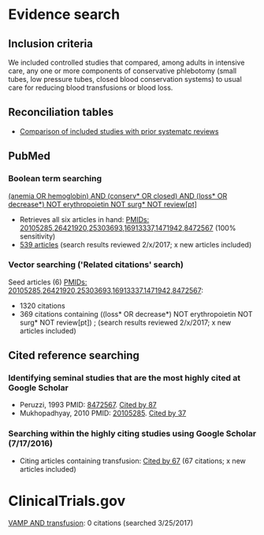 # Evidence search
## Inclusion criteria
We included controlled studies that compared, among adults in intensive care, any one or more components of conservative phlebotomy (small tubes, low pressure tubes, closed blood conservation systems) to usual care for reducing blood transfusions or blood loss.

## Reconciliation tables
* [Comparison of included studies with prior systematc reviews](../../tree/master/reconciliation-tables/)

## PubMed
### Boolean term searching

[(anemia OR hemoglobin) AND (conserv\* OR closed) AND (loss\* OR decrease\*) NOT erythropoietin NOT surg\* NOT review[pt]](https://www.ncbi.nlm.nih.gov/pubmed?cmd=Search&term=%28anemia%20OR%20hemoglobin%29%20AND%20%28conserv%2A%20OR%20closed%29%20AND%20%28loss%2A%20OR%20decrease%2A%29%20NOT%20erythropoietin%20NOT%20surg%2A%20NOT%20review%5Bpt%5D)
* Retrieves all six articles in hand: [PMIDs: 20105285,26421920,25303693,16913337,1471942,8472567](https://www.ncbi.nlm.nih.gov/pubmed?cmd=Search&term=20105285%2026421920%2025303693%2016913337%2014719427%208472567) (100% sensitivity)
* [539 articles](https://www.ncbi.nlm.nih.gov/pubmed?cmd=Search&term=%28anemia%20OR%20hemoglobin%29%20AND%20%28conserv%2A%20OR%20closed%29%20AND%20%28loss%2A%20OR%20decrease%2A%29%20NOT%20erythropoietin%20NOT%20surg%2A%20NOT%20review%5Bpt%5D) (search results reviewed 2/x/2017; x new articles included)

### Vector searching ('Related citations' search)
Seed articles (6) [PMIDs: 20105285,26421920,25303693,16913337,1471942,8472567](https://www.ncbi.nlm.nih.gov/pubmed?cmd=Search&term=20105285%2026421920%2025303693%2016913337%2014719427%208472567): 
 * 1320 citations
 * 369 citations containing  ((loss\* OR decrease\*) NOT erythropoietin NOT surg\* NOT review[pt])  ; (search results reviewed 2/x/2017; x new articles included)

## Cited reference searching

### Identifying seminal studies that are the most highly cited at Google Scholar
 * Peruzzi, 1993 PMID: [8472567](https://pubmed.gov/8472567). [Cited by 87](https://scholar.google.com/scholar?cites=3225223193678390165&as_sdt=2005&sciodt=0,5&hl=en)
 * Mukhopadhyay, 2010 PMID: [20105285](https://pubmed.gov/20105285). [Cited by 37](https://scholar.google.com/scholar?cites=5973336856396140509&as_sdt=2005&sciodt=0,5&hl=en)

### Searching within the highly citing studies using Google Scholar (7/17/2016)
 * Citing articles containing transfusion: [Cited by 67](https://scholar.google.com/scholar?q=transfusion&btnG=&hl=en&as_sdt=2005&sciodt=0%2C5&cites=3225223193678390165&scipsc=1)  (67 citations; x new articles included)
 
 # ClinicalTrials.gov
 [VAMP AND transfusion](https://clinicaltrials.gov/ct2/results?term=VAMP+AND+transfusion&Search=Search): 0 citations (searched 3/25/2017)
